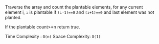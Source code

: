 Traverse the array and count the plantable elements, for any current element i, `i` is plantable if `(i-1)==0`  and `(i+1)==0` and last element was not planted.

If the plantable count>=n return true.

Time Complexity : `O(n)`
Space Complexity: `O(1)`
